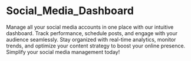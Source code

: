 # Social_Media_Dashboard
 Manage all your social media accounts in one place with our intuitive dashboard. Track performance, schedule posts, and engage with your audience seamlessly. Stay organized with real-time analytics, monitor trends, and optimize your content strategy to boost your online presence. Simplify your social media management today!
